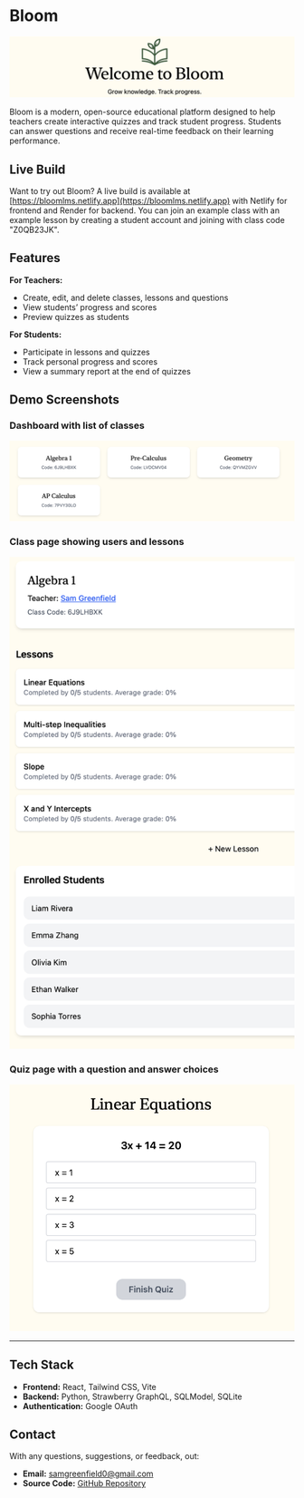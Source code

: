 # Bloom

![Landing Page](.screenshots/landing.png)

Bloom is a modern, open-source educational platform designed to help teachers create interactive quizzes and track student progress. Students can answer questions and receive real-time feedback on their learning performance.

## Live Build
Want to try out Bloom? A live build is available at [https://bloomlms.netlify.app](https://bloomlms.netlify.app) with Netlify for frontend and Render for backend. You can join an example class with an example lesson by creating a student account and joining with class code "Z0QB23JK".

## Features

**For Teachers:**
- Create, edit, and delete classes, lessons and questions  
- View students’ progress and scores  
- Preview quizzes as students  

**For Students:**
- Participate in lessons and quizzes  
- Track personal progress and scores  
- View a summary report at the end of quizzes  

## Demo Screenshots

### Dashboard with list of classes
![Dashboard](.screenshots/dashboard.png)

### Class page showing users and lessons
![Class Page](.screenshots/class-page.png)

### Quiz page with a question and answer choices
![Quiz Page](.screenshots/quiz.png)

---

## Tech Stack

- **Frontend:** React, Tailwind CSS, Vite  
- **Backend:** Python, Strawberry GraphQL, SQLModel, SQLite  
- **Authentication:** Google OAuth  

## Contact

With any questions, suggestions, or feedback, out:

- **Email:** [samgreenfield0@gmail.com](mailto:samgreenfield0@gmail.com)  
- **Source Code:** [GitHub Repository](https://github.com/samgreenfield/Bloom)
